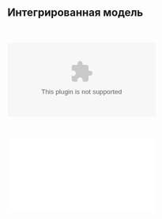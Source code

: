 <br>

## Интегрированная модель

<br>

![Данные](../files/Данные%20для%20ИМ.xlsx)


<br>


![Каталог насосов](../files/Каталог%20насосов.pdf)